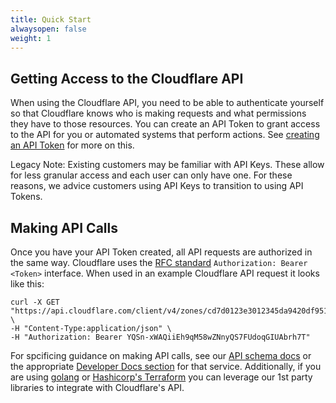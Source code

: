 ```yaml
---
title: Quick Start
alwaysopen: false
weight: 1
---
```


## Getting Access to the Cloudflare API

When using the Cloudflare API, you need to be able to authenticate yourself so that Cloudflare knows who is making requests and what permissions they have to those resources. You can create an API Token to grant access to the API for you or automated systems that perform actions. See [creating an API Token](tokens/create) for more on this.

Legacy Note: Existing customers may be familiar with API Keys. These allow for less granular access and each user can only have one. For these reasons, we advice customers using API Keys to transition to using API Tokens.

## Making API Calls

Once you have your API Token created, all API requests are authorized in the same way. Cloudflare uses the [RFC standard](https://tools.ietf.org/html/rfc6750#section-2.1) `Authorization: Bearer <Token>` interface. When used in an example Cloudflare API request it looks like this:

```curl
curl -X GET "https://api.cloudflare.com/client/v4/zones/cd7d0123e3012345da9420df9514dad0" \
-H "Content-Type:application/json" \
-H "Authorization: Bearer YQSn-xWAQiiEh9qM58wZNnyQS7FUdoqGIUAbrh7T"
```

For spcificing guidance on making API calls, see our [API schema docs](https://api.cloudflare.com) or the appropriate [Developer Docs section](https://developers.cloudflare.com) for that service. Additionally, if you are using [golang](https://github.com/cloudflare/cloudflare-go) or [Hashicorp's Terraform](https://github.com/terraform-providers/terraform-provider-cloudflare) you can leverage our 1st party libraries to integrate with Cloudflare's API.